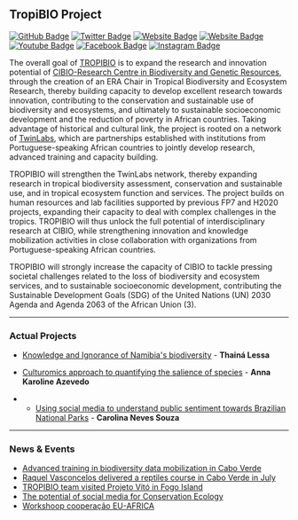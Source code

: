 ## TropiBIO Project

[![GitHub Badge](https://img.shields.io/github/followers/CIBIO-TropiBIO?style=social)](https://github.com/CIBIO-TropiBIO?tab=followers)
[![Twitter Badge](https://img.shields.io/twitter/follow/Tropibio21?style=social)](https://twitter.com/tropibio21)
[![Website Badge](https://img.shields.io/badge/Team-read)](https://cibio-tropibio.pt/en/era-chair-team/)
[![Website Badge](https://img.shields.io/badge/Students-orange)](https://cibio-tropibio.pt/en/training/msc-and-phd-students/)
[![Youtube Badge](https://img.shields.io/badge/Instagram-E4405F?style=for-the-badge&logo=instagram&logoColor=white)](https://www.instagram.com/tropibio21/)
[![Facebook Badge](https://img.shields.io/badge/Facebook-1877F2?style=for-the-badge&logo=facebook&logoColor=white)](https://www.facebook.com/TROPIcal.BIOdiversity)
[![Instagram Badge](https://img.shields.io/badge/YouTube-FF0000?style=for-the-badge&logo=youtube&logoColor=white)](https://www.youtube.com/channel/UCJve_6OSJjV0SATm0cw0JEA)

The overall goal of [TROPIBIO](https://cibio-tropibio.pt/en/) is to expand the research and innovation potential of [CIBIO-Research Centre in Biodiversity and Genetic Resources](https://cibio.up.pt/en/), through the creation of an ERA Chair in Tropical Biodiversity and Ecosystem Research, thereby building capacity to develop excellent research towards innovation, contributing to the conservation and sustainable use of biodiversity and ecosystems, and ultimately to sustainable socioeconomic development and the reduction of poverty in African countries. Taking advantage of historical and cultural link, the project is rooted on a network of [TwinLabs](https://cibio.up.pt/en/internationalization/twinlabs-and-unesco-chair-life-on-land/), which are partnerships established with institutions from Portuguese-speaking African countries to jointly develop research, advanced training and capacity building.

TROPIBIO will strengthen the TwinLabs network, thereby expanding research in tropical biodiversity assessment, conservation and sustainable use, and in tropical ecosystem function and services. The project builds on human resources and lab facilities supported by previous FP7 and H2020 projects, expanding their capacity to deal with complex challenges in the tropics. TROPIBIO will thus unlock the full potential of interdisciplinary research at CIBIO, while strengthening innovation and knowledge mobilization activities in close collaboration with organizations from Portuguese-speaking African countries.

TROPIBIO will strongly increase the capacity of CIBIO to tackle pressing societal challenges related to the loss of biodiversity and ecosystem services, and to sustainable socioeconomic development, contributing the Sustainable Development Goals (SDG) of the United Nations (UN) 2030 Agenda and Agenda 2063 of the African Union (3). 


---

### Actual Projects

- [Knowledge and Ignorance of Namibia's biodiversity](https://github.com/CIBIO-TropiBIO/Knowledge-and-Ignorance-of-Namibia-s-biodiversity) - **Thainá Lessa**

- [Culturomics approach to quantifying the salience of species](https://github.com/CIBIO-TropiBIO/Karoline) - **Anna Karoline Azevedo**

- - [Using social media to understand public sentiment towards Brazilian National Parks]([https://github.com/CIBIO-TropiBIO/Karoline](https://github.com/CIBIO-TropiBIO/Sentiment-Analysis-Brazilian-National-Parks)) - **Carolina Neves Souza**
---

### News & Events

<!-- HASHNODE:START -->
- [Advanced training in biodiversity data mobilization in Cabo Verde](https://cibio-tropibio.pt/en/news-and-events/advanced-training-in-biodiversity-data-mobilization-in-cabo-verde/)
- [Raquel Vasconcelos delivered a reptiles course in Cabo Verde in July](https://cibio-tropibio.pt/en/news-and-events/raquel-vasconcelos-delivered-a-reptiles-course-in-cabo-verde-in-july/)
- [TROPIBIO team visited Projeto Vitó in Fogo Island](https://cibio-tropibio.pt/en/news-and-events/tropibio-team-visited-projeto-vito-in-fogo-island/)
- [The potential of social media for Conservation Ecology](https://cibio-tropibio.pt/en/news-and-events/the-potential-of-social-media-for-conservation-ecology/)
- [Workshoop cooperação EU-AFRICA](https://cibio-tropibio.pt/en/news-and-events/workshop-cooperacao-eu-africa/)
<!-- HASHNODE:END -->

